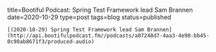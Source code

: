 
title=Bootiful Podcast: Spring Test Framework lead Sam Brannen
date=2020-10-29
type=post
tags=blog
status=published
~~~~~~
[(2020-10-29) Spring Test Framework lead Sam Brannen](http://api.bootifulpodcast.fm//podcasts/a07248d7-4aa3-4e90-bb45-0c90ab8671f3/produced-audio) 
            